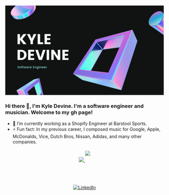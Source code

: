   ![Banner](https://github.com/devinenoise/devinenoise/blob/main/kyle%20devine%20(1).png)

### Hi there 👋, I'm Kyle Devine. I'm a software engineer and musician. Welcome to my gh page! <br>

- 🔭 I’m currently working as a Shopify Engineer at Barstool Sports.
- ⚡ Fun fact: In my previous career, I composed music for Google, Apple, McDonalds, Vice, Dutch Bros, Nissan, Adidas, and many other companies.

<p align="center" style="margin-top: 20px; margin-bottom: 20px" >
<a href="https://www.linkedin.com/in/kyleadevine/">
<!--   <img width="450px" src="https://github-readme-stats.vercel.app/api?username=devinenoise&show_icons=true&theme=tokyonight&count_private=true&hide=stars" /> -->
	<img width="450px" src="https://github-readme-stats-three-eta-81.vercel.app/api?username=devinenoise&show_icons=true&theme=tokyonight&count_private=true&hide=stars" />
	
</a>
<a href="https://www.linkedin.com/in/kyleadevine/">
<img height="155px" src="https://github-readme-stats.vercel.app/api/top-langs/?username=devinenoise&amp;layout=compact&amp;theme=tokyonight&amp;hide=shell" style="max-width:100%; margin-bottom: 20px;"/>
</a>
</p>

<br>
<p align="center" style="margin-top: 2rem; margin-bottom: 1rem;" >
	<a href="https://www.linkedin.com/in/kyleadevine/"><img src="https://img.shields.io/badge/LinkedIn--_.svg?style=social&logo=linkedin" alt="LinkedIn"></a>
</p>



